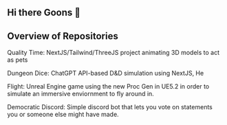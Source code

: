 ## Hi there Goons 👋

<!--

**Here are some ideas to get you started:**

🙋‍♀️ A short introduction - what is your organization all about?
🌈 Contribution guidelines - how can the community get involved?
👩‍💻 Useful resources - where can the community find your docs? Is there anything else the community should know?
🍿 Fun facts - what does your team eat for breakfast?
🧙 Remember, you can do mighty things with the power of [Markdown](https://docs.github.com/github/writing-on-github/getting-started-with-writing-and-formatting-on-github/basic-writing-and-formatting-syntax)
-->


## Overview of Repositories

Quality Time: NextJS/Tailwind/ThreeJS project animating 3D models to act as pets

Dungeon Dice: ChatGPT API-based D&D simulation using NextJS, He

Flight: Unreal Engine game using the new Proc Gen in UE5.2 in order to simulate an immersive enviornment to fly around in.

Democratic Discord: Simple discord bot that lets you vote on statements you or someone else might have made.
